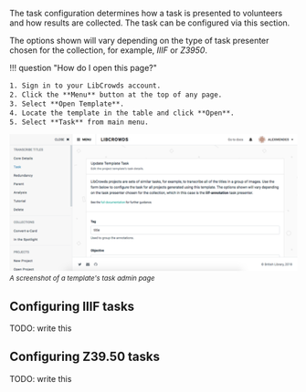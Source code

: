 The task configuration determines how a task is presented to volunteers and
how results are collected. The task can be configured via this section.

The options shown will vary depending on the type of task presenter chosen for
the collection, for example, *IIIF* or *Z3950*.

!!! question "How do I open this page?"

    1. Sign in to your LibCrowds account.
    2. Click the **Menu** button at the top of any page.
    3. Select **Open Template**.
    4. Locate the template in the table and click **Open**.
    5. Select **Task** from main menu.

![A screenshot of a template's task admin page](/assets/img/template/task.png?raw=true)
<br><small>*A screenshot of a template's task admin page*</small>

## Configuring IIIF tasks

TODO: write this

## Configuring Z39.50 tasks

TODO: write this
